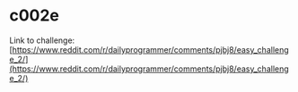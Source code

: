 # c002e

Link to challenge: [https://www.reddit.com/r/dailyprogrammer/comments/pjbj8/easy_challenge_2/](https://www.reddit.com/r/dailyprogrammer/comments/pjbj8/easy_challenge_2/)
